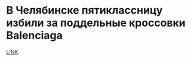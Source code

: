# В Челябинске пятиклассницу избили за поддельные кроссовки Balenciaga 



[LINK](https://varlamov.ru/3360386.html)